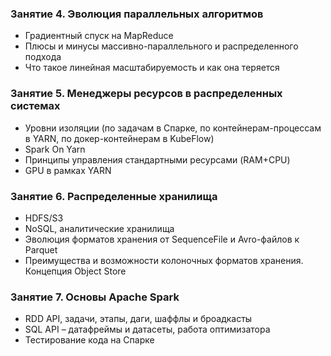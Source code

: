 ### Занятие 4. Эволюция параллельных алгоритмов

- Градиентный спуск на MapReduce
- Плюсы и минусы массивно-параллельного и распределенного подхода
- Что такое линейная масштабируемость и как она теряется

### Занятие 5. Менеджеры ресурсов в распределенных системах

- Уровни изоляции (по задачам в Спарке, по контейнерам-процессам в YARN, по докер-контейнерам в KubeFlow)
- Spark On Yarn
- Принципы управления стандартными ресурсами (RAM+CPU)
- GPU в рамках YARN

### Занятие 6. Распределенные хранилища

- HDFS/S3
- NoSQL, аналитические хранилища
- Эволюция форматов хранения от SequenceFile и Avro-файлов к Parquet
- Преимущества и возможности колоночных форматов хранения. Концепция Object Store

### Занятие 7. Основы Apache Spark

- RDD API, задачи, этапы, даги, шаффлы и броадкасты
- SQL API – датафреймы и датасеты, работа оптимизатора
- Тестирование кода на Спарке